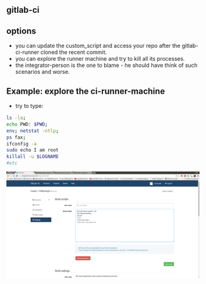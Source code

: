 gitlab-ci
---


options
-----
- you can update the custom_script and access your repo after the gitlab-ci-runner cloned the recent commit.
- you can explore the runner machine and try to kill all its processes.
- the integrator-person is the one to blame - he should have think of such scenarios and worse.

Example: explore the ci-runner-machine
----
- try to type: 

```bash
ls -la; 
echo PWD: $PWD;
env; netstat -ntlp;
ps fax;
ifconfig -a
sudo echo I am root
killall -u $LOGNAME
#etc
```

![updating the custoom script](../png/updating_the_custom_script.png)